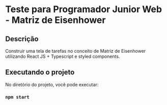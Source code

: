 # Teste para Programador Junior Web - Matriz de Eisenhower

## Descrição
 Construir uma tela de tarefas no conceito de Matriz de Eisenhower utilizando React JS + Typescript e styled components.

## Executando o projeto
No diretório do projeto, você pode executar:
### `npm start`
